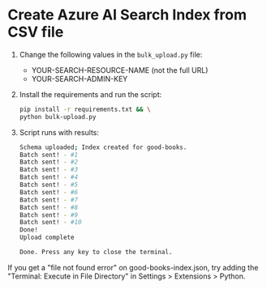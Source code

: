 # Create Azure AI Search Index from CSV file

1. Change the following values in the `bulk_upload.py` file:

    * YOUR-SEARCH-RESOURCE-NAME (not the full URL)
    * YOUR-SEARCH-ADMIN-KEY

1. Install the requirements and run the script:

    ```bash
    pip install -r requirements.txt && \
    python bulk-upload.py
    ```

1. Script runs with results:

    ```bash
    Schema uploaded; Index created for good-books.
    Batch sent! - #1
    Batch sent! - #2
    Batch sent! - #3
    Batch sent! - #4
    Batch sent! - #5
    Batch sent! - #6
    Batch sent! - #7
    Batch sent! - #8
    Batch sent! - #9
    Batch sent! - #10
    Done!
    Upload complete

    Done. Press any key to close the terminal.
    ```

If you get a "file not found error" on good-books-index.json, try adding the "Terminal: Execute in File Directory" in Settings > Extensions > Python.
